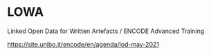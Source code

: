 # LOWA
Linked Open Data for Written Artefacts / ENCODE Advanced Training

https://site.unibo.it/encode/en/agenda/lod-may-2021

